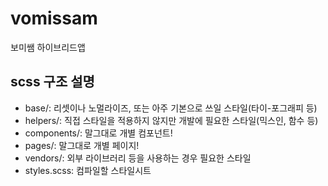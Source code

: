 # vomissam
보미쌤 하이브리드앱

## scss 구조 설명
- base/: 리셋이나 노멀라이즈, 또는 아주 기본으로 쓰일 스타일(타이-포그래피 등)
- helpers/: 직접 스타일을 적용하지 않지만 개발에 필요한 스타일(믹스인, 함수 등)
- components/: 말그대로 개별 컴포넌트!
- pages/: 말그대로 개별 페이지!
- vendors/: 외부 라이브러리 등을 사용하는 경우 필요한 스타일
- styles.scss: 컴파일할 스타일시트
